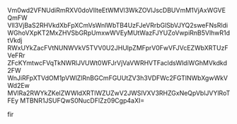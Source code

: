 Vm0wd2VFNUdiRmRXV0doVllteEtWMVl3WkZOVlJscDBUVmM1VjAxWGVEQmFW
Vll3VjBaS2RHVkdXbFpXCmVsWnlWbTB4UzFJeVRrbGlSbVJYQ2sweFNsRldi
WGhoVXpKT2MxZHVSbGRpUmxwWVEyMUtWazFJYUZoVwpiRnB5VlhwR1dtVkdj
RWxUYkZacFVtNUNWVkV5TVV0U2JHUlpZMFprV0FwVFJVcEZWbXRTUzFVeFRr
ZFcKYmtwcFVqTkNWRlJVUWt0WFJrVjVaVWRHVTFacldsWldiWGhMVkdkd2FW
WnJiRFpXTVdOM1pVWlZlRnBGCmFGUUtZV3h3VDFWc2FGTlNWbXgwWkVWd2Ew
MVlRa2RWYkZKelZWWldXRTlWZUZwV2JWSlVXV3RHZGxNeQpVblJVYlRoTFEy
MTBNR1JSUFQwS0NucDFlZz09Cgp4aXI=

fir